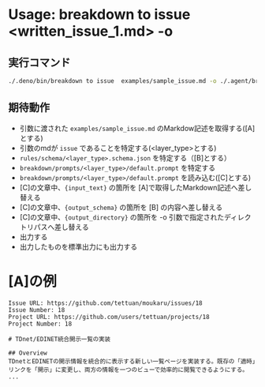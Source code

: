 # Usage: breakdown to issue <written_issue_1.md> -o <issue-dir>

## 実行コマンド

```sh
./.deno/bin/breakdown to issue  examples/sample_issue.md -o ./.agent/breakdown/issues
```

## 期待動作

- 引数に渡された `examples/sample_issue.md` のMarkdow記述を取得する([A]とする)
- 引数のmdが `issue` であることを特定する(<layer_type>とする)
- `rules/schema/<layer_type>.schema.json` を特定する（[B]とする）
- `breakdown/prompts/<layer_type>/default.prompt` を特定する
- `breakdown/prompts/<layer_type>/default.prompt` を読み込む([C]とする)
- [C]の文章中、`{input_text}` の箇所を [A]で取得したMarkdown記述へ差し替える
- [C]の文章中、`{output_schema}` の箇所を [B] の内容へ差し替える
- [C]の文章中、`{output_directory}` の箇所を -o 引数で指定されたディレクトリパスへ差し替える
- 出力する
- 出力したものを標準出力にも出力する

# [A]の例

```
Issue URL: https://github.com/tettuan/moukaru/issues/18
Issue Number: 18
Project URL: https://github.com/users/tettuan/projects/18
Project Number: 18

# TDnet/EDINET統合開示一覧の実装

## Overview
TDnetとEDINETの開示情報を統合的に表示する新しい一覧ページを実装する。既存の「適時」リンクを「開示」に変更し、両方の情報を一つのビューで効率的に閲覧できるようにする。
...
```
